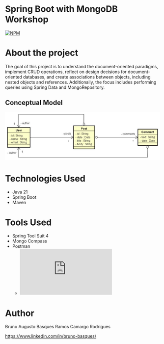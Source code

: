 # Spring Boot with MongoDB Workshop
[![NPM](https://img.shields.io/npm/l/react)](https://github.com/Bruno-Basques/workshop-spring-boot-mongodb/blob/main/LICENSE) 

# About the project

The goal of this project is to understand the document-oriented paradigms, implement CRUD operations, reflect on design decisions for document-oriented databases, and create associations between objects, including nested objects and references. 
Additionally, the focus includes performing queries using Spring Data and MongoRepository.

## Conceptual Model
![Conceptual Model](https://github.com/Bruno-Basques/workshop-spring-boot-mongodb/blob/main/assets/ConceptualModel_workshop-spring-boot-mongodb.png)

# Technologies Used
- Java 21
- Spring Boot
- Maven

# Tools Used
- Spring Tool Suit 4
- Mongo Compass
- Postman
  - ![Request Examples](https://github.com/Bruno-Basques/workshop-spring-boot-mongodb/blob/main/assets/workshop-mongoDB.postman_collection.json)

# Author

Bruno Augusto Basques Ramos Camargo Rodrigues

https://www.linkedin.com/in/bruno-basques/

